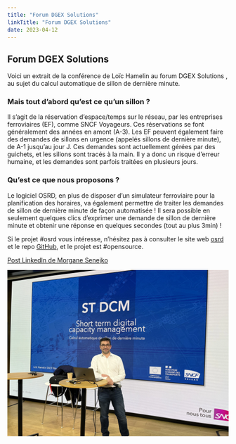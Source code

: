 ```yaml
---
title: "Forum DGEX Solutions"
linkTitle: "Forum DGEX Solutions"
date: 2023-04-12
---
```


## Forum DGEX Solutions

Voici un extrait de la conférence de Loïc Hamelin au forum DGEX Solutions , au sujet du calcul automatique de sillon de dernière minute.

### Mais tout d’abord qu’est ce qu’un sillon ?

Il s’agit de la réservation d’espace/temps sur le réseau, par les entreprises ferroviaires (EF), comme SNCF Voyageurs. Ces réservations se font généralement des années en amont (A-3). Les EF peuvent également faire des demandes de sillons en urgence (appelés sillons de dernière minute), de A-1 jusqu’au jour J.
Ces demandes sont actuellement gérées par des guichets, et les sillons sont tracés à la main. Il y a donc un risque d’erreur humaine, et les demandes sont parfois traitées en plusieurs jours.

### Qu’est ce que nous proposons ?

Le logiciel OSRD, en plus de disposer d’un simulateur ferroviaire pour la planification des horaires, va également permettre de traiter les demandes de sillon de dernière minute de façon automatisée ! Il sera possible en seulement quelques clics d’exprimer une demande de sillon de dernière minute et obtenir une réponse en quelques secondes (tout au plus 3min) !

Si le projet #osrd vous intéresse, n’hésitez pas à consulter le site web [osrd](https://osrd.fr/en/) et le repo [GitHub](https://github.com/DGEXSolutions/osrd), et le projet est #opensource.

[Post LinkedIn de Morgane Senejko](https://www.linkedin.com/posts/morgane-senejko-526675172_osrd-opensource-activity-7052251905506340865-5Qeh?utm_source=share&utm_medium=member_desktop)

![imagepostlinkedin](morganepostlinkedin.webp)
